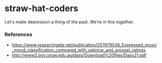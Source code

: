 # straw-hat-coders
Let's make depression a thing of the past. We're in this together.



### References
* https://www.researchgate.net/publication/257879536_Expressed_music_mood_classification_compared_with_valence_and_arousal_ratings  
* http://www2.psy.unsw.edu.au/dass/Download%20files/Dass21.pdf

